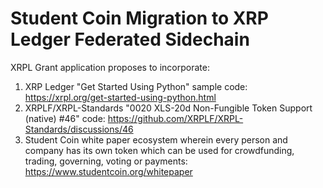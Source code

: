 # Student Coin Migration to XRP Ledger Federated Sidechain
XRPL Grant application proposes to incorporate: 
1. XRP Ledger "Get Started Using Python" sample code: https://xrpl.org/get-started-using-python.html
2. XRPLF/XRPL-Standards "0020 XLS-20d Non-Fungible Token Support (native) #46" code: https://github.com/XRPLF/XRPL-Standards/discussions/46
3. Student Coin white paper ecosystem wherein every person and company has its own token which can be used for crowdfunding, trading, governing, voting or payments: https://www.studentcoin.org/whitepaper

